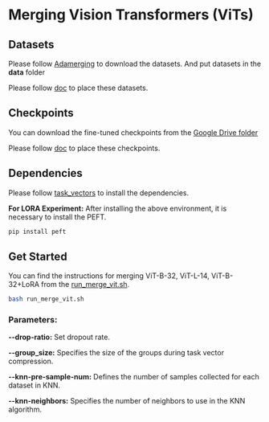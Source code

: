 # Merging Vision Transformers (ViTs)

## Datasets
Please follow [Adamerging](https://github.com/EnnengYang/AdaMerging?tab=readme-ov-file#datasets) to download the datasets. And put datasets in the **data** folder

Please follow [doc](./data/README.md) to place these datasets.

## Checkpoints
You can download the fine-tuned checkpoints from the [Google Drive folder]()

Please follow [doc](./ckpts/README.md) to place these checkpoints.

## Dependencies
Please follow [task_vectors](https://github.com/mlfoundations/task_vectors) to install the dependencies.

**For LORA Experiment:**
After installing the above environment, it is necessary to install the PEFT.
```bash
pip install peft
```

## Get Started
You can find the instructions for merging ViT-B-32, ViT-L-14, ViT-B-32+LoRA from the [run_merge_vit.sh](./run_merge_vit.sh).
```bash
bash run_merge_vit.sh
```

### Parameters:

**--drop-ratio:** Set dropout rate.

**--group_size:** Specifies the size of the groups during task vector compression.

**--knn-pre-sample-num:** Defines the number of samples collected for each dataset in KNN.

**--knn-neighbors:** Specifies the number of neighbors to use in the KNN algorithm.





